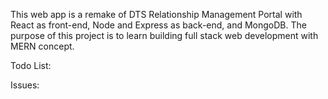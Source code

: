 This web app is a remake of DTS Relationship Management Portal with React as front-end, Node and Express as back-end, and MongoDB. The purpose of this project is to learn building full stack web development with MERN concept.

Todo List:

Issues:
